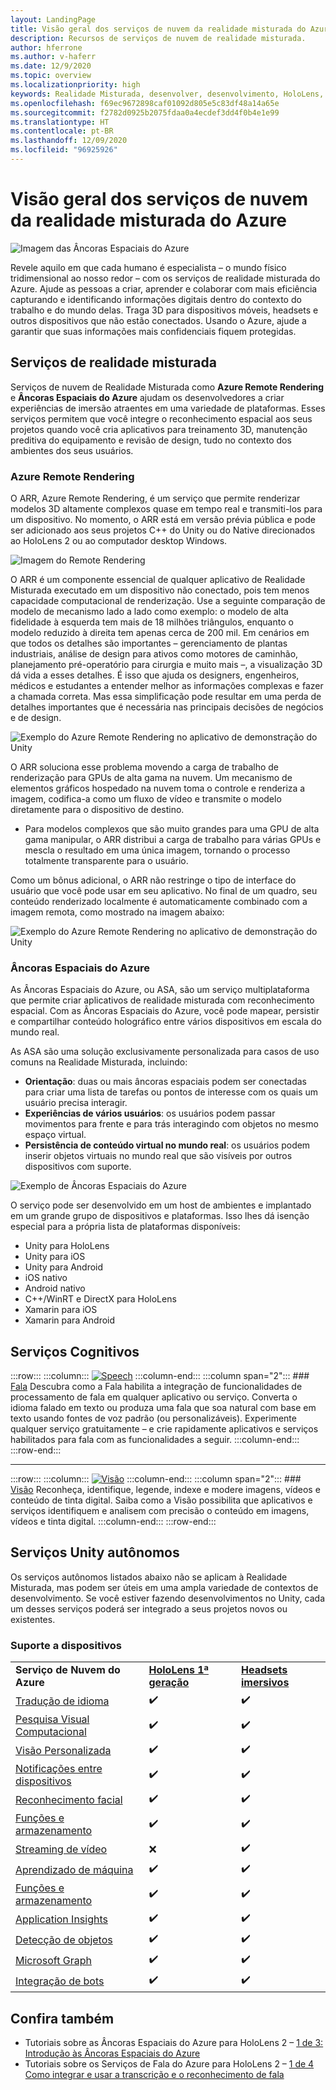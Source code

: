 ```yaml
---
layout: LandingPage
title: Visão geral dos serviços de nuvem da realidade misturada do Azure
description: Recursos de serviços de nuvem de realidade misturada.
author: hferrone
ms.author: v-haferr
ms.date: 12/9/2020
ms.topic: overview
ms.localizationpriority: high
keywords: Realidade Misturada, desenvolver, desenvolvimento, HoloLens, serviços de nuvem, Azure, remote rendering, âncoras espaciais, serviços cognitivos, cognição, unity, machine learning, tradução de fala, pesquisa visual computacional, Microsoft Graph
ms.openlocfilehash: f69ec9672898caf01092d805e5c83df48a14a65e
ms.sourcegitcommit: f2782d0925b2075fdaa0a4ecdef3dd4f0b4e1e99
ms.translationtype: HT
ms.contentlocale: pt-BR
ms.lasthandoff: 12/09/2020
ms.locfileid: "96925926"
---
```

# <a name="azure-mixed-reality-cloud-services-overview"></a>Visão geral dos serviços de nuvem da realidade misturada do Azure

![ Imagem das Âncoras Espaciais do Azure](../design/images/AzureSpatialAnchors.jpg)

Revele aquilo em que cada humano é especialista – o mundo físico tridimensional ao nosso redor – com os serviços de realidade misturada do Azure. Ajude as pessoas a criar, aprender e colaborar com mais eficiência capturando e identificando informações digitais dentro do contexto do trabalho e do mundo delas. Traga 3D para dispositivos móveis, headsets e outros dispositivos que não estão conectados. Usando o Azure, ajude a garantir que suas informações mais confidenciais fiquem protegidas.

## <a name="mixed-reality-services"></a>Serviços de realidade misturada

Serviços de nuvem de Realidade Misturada como **Azure Remote Rendering** e **Âncoras Espaciais do Azure** ajudam os desenvolvedores a criar experiências de imersão atraentes em uma variedade de plataformas. Esses serviços permitem que você integre o reconhecimento espacial aos seus projetos quando você cria aplicativos para treinamento 3D, manutenção preditiva do equipamento e revisão de design, tudo no contexto dos ambientes dos seus usuários.

### <a name="azure-remote-rendering"></a>Azure Remote Rendering
O ARR, Azure Remote Rendering, é um serviço que permite renderizar modelos 3D altamente complexos quase em tempo real e transmiti-los para um dispositivo. No momento, o ARR está em versão prévia pública e pode ser adicionado aos seus projetos C++ do Unity ou do Native direcionados ao HoloLens 2 ou ao computador desktop Windows.

![ Imagem do Remote Rendering](../design/images/RemoteRendering.jpg)

O ARR é um componente essencial de qualquer aplicativo de Realidade Misturada executado em um dispositivo não conectado, pois tem menos capacidade computacional de renderização. Use a seguinte comparação de modelo de mecanismo lado a lado como exemplo: o modelo de alta fidelidade à esquerda tem mais de 18 milhões triângulos, enquanto o modelo reduzido à direita tem apenas cerca de 200 mil. Em cenários em que todos os detalhes são importantes – gerenciamento de plantas industriais, análise de design para ativos como motores de caminhão, planejamento pré-operatório para cirurgia e muito mais –, a visualização 3D dá vida a esses detalhes. É isso que ajuda os designers, engenheiros, médicos e estudantes a entender melhor as informações complexas e fazer a chamada correta. Mas essa simplificação pode resultar em uma perda de detalhes importantes que é necessária nas principais decisões de negócios e de design.

![Exemplo do Azure Remote Rendering no aplicativo de demonstração do Unity](images/arr-engine.png)

O ARR soluciona esse problema movendo a carga de trabalho de renderização para GPUs de alta gama na nuvem. Um mecanismo de elementos gráficos hospedado na nuvem toma o controle e renderiza a imagem, codifica-a como um fluxo de vídeo e transmite o modelo diretamente para o dispositivo de destino. 

* Para modelos complexos que são muito grandes para uma GPU de alta gama manipular, o ARR distribui a carga de trabalho para várias GPUs e mescla o resultado em uma única imagem, tornando o processo totalmente transparente para o usuário. 

Como um bônus adicional, o ARR não restringe o tipo de interface do usuário que você pode usar em seu aplicativo. No final de um quadro, seu conteúdo renderizado localmente é automaticamente combinado com a imagem remota, como mostrado na imagem abaixo:

![Exemplo do Azure Remote Rendering no aplicativo de demonstração do Unity](images/showcase-app.png)

### <a name="azure-spatial-anchors"></a>Âncoras Espaciais do Azure
As Âncoras Espaciais do Azure, ou ASA, são um serviço multiplataforma que permite criar aplicativos de realidade misturada com reconhecimento espacial. Com as Âncoras Espaciais do Azure, você pode mapear, persistir e compartilhar conteúdo holográfico entre vários dispositivos em escala do mundo real. 

As ASA são uma solução exclusivamente personalizada para casos de uso comuns na Realidade Misturada, incluindo:
* **Orientação**: duas ou mais âncoras espaciais podem ser conectadas para criar uma lista de tarefas ou pontos de interesse com os quais um usuário precisa interagir.
* **Experiências de vários usuários**: os usuários podem passar movimentos para frente e para trás interagindo com objetos no mesmo espaço virtual.
* **Persistência de conteúdo virtual no mundo real**: os usuários podem inserir objetos virtuais no mundo real que são visíveis por outros dispositivos com suporte.

![Exemplo de Âncoras Espaciais do Azure](images/persistence.gif)

O serviço pode ser desenvolvido em um host de ambientes e implantado em um grande grupo de dispositivos e plataformas. Isso lhes dá isenção especial para a própria lista de plataformas disponíveis:
* Unity para HoloLens
* Unity para iOS
* Unity para Android
* iOS nativo
* Android nativo
* C++/WinRT e DirectX para HoloLens
* Xamarin para iOS
* Xamarin para Android

## <a name="cognitive-services"></a>Serviços Cognitivos

:::row:::
    :::column:::
       [![Speech](../whats-new/images/speech.jpg)](https://docs.microsoft.com/azure/cognitive-services/speech-service/)
    :::column-end:::
    :::column span="2":::
        ### <a name="speech"></a>[Fala](https://docs.microsoft.com/azure/cognitive-services/speech-service/)
        Descubra como a Fala habilita a integração de funcionalidades de processamento de fala em qualquer aplicativo ou serviço. Converta o idioma falado em texto ou produza uma fala que soa natural com base em texto usando fontes de voz padrão (ou personalizáveis). Experimente qualquer serviço gratuitamente – e crie rapidamente aplicativos e serviços habilitados para fala com as funcionalidades a seguir.
    :::column-end:::
:::row-end:::

---

:::row:::
    :::column:::
       [![Visão](../whats-new/images/vision.jpg)](https://docs.microsoft.com/azure/cognitive-services/computer-vision/)
    :::column-end:::
    :::column span="2":::
        ### <a name="vision"></a>[Visão](https://docs.microsoft.com/azure/cognitive-services/computer-vision/)
        Reconheça, identifique, legende, indexe e modere imagens, vídeos e conteúdo de tinta digital. Saiba como a Visão possibilita que aplicativos e serviços identifiquem e analisem com precisão o conteúdo em imagens, vídeos e tinta digital.
    :::column-end:::
:::row-end:::


## <a name="standalone-unity-services"></a>Serviços Unity autônomos

Os serviços autônomos listados abaixo não se aplicam à Realidade Misturada, mas podem ser úteis em uma ampla variedade de contextos de desenvolvimento. Se você estiver fazendo desenvolvimentos no Unity, cada um desses serviços poderá ser integrado a seus projetos novos ou existentes.

### <a name="device-support"></a>Suporte a dispositivos
<table>
    <tr>
        <td><strong>Serviço de Nuvem do Azure</strong></td>
        <td><a href="../hololens-hardware-details.md"><strong>HoloLens 1ª geração</strong></a></td>
        <td><a href="../discover/immersive-headset-hardware-details.md"><strong>Headsets imersivos</strong></a></td>
    </tr>
     <tr>
        <td><a href="unity/tutorials/mr-azure-301.md">Tradução de idioma</a></td>
        <td>✔️</td>
        <td>✔️</td>
    </tr>
    <tr>
        <td><a href="unity/tutorials/mr-azure-302.md">Pesquisa Visual Computacional</a></td>
        <td>✔️</td>
        <td>✔️</td>
    </tr>
    <tr>
        <td><a href="unity/tutorials/mr-azure-302b.md">Visão Personalizada</a></td>
        <td>✔️</td>
        <td>✔️</td>
    </tr>
    <tr>
        <td><a href="unity/tutorials/mr-azure-303.md">Notificações entre dispositivos</a></td>
        <td>✔️</td>
        <td>✔️</td>
    </tr>
    <tr>
        <td><a href="unity/tutorials/mr-azure-304.md">Reconhecimento facial</a></td>
        <td>✔️</td>
        <td>✔️</td>
    </tr>
    <tr>
        <td><a href="unity/tutorials/mr-azure-305.md">Funções e armazenamento</a></td>
        <td>✔️</td>
        <td>✔️</td>
    </tr>
    <tr>
        <td><a href="unity/tutorials/mr-azure-306.md">Streaming de vídeo</a></td>
        <td>❌</td>
        <td>✔️</td>
    </tr>
    <tr>
        <td><a href="unity/tutorials/mr-azure-307.md">Aprendizado de máquina</a></td>
        <td>✔️</td>
        <td>✔️</td>
    </tr>
    <tr>
        <td><a href="unity/tutorials/mr-azure-308.md"mr-azure-308.md">Funções e armazenamento</a></td>
        <td>✔️</td>
        <td>✔️</td>
    </tr>
    <tr>
        <td><a href="unity/tutorials/mr-azure-309.md">Application Insights</a></td>
        <td>✔️</td>
        <td>✔️</td>
    </tr>
    <tr>
        <td><a href="unity/tutorials/mr-azure-310.md">Detecção de objetos</a></td>
        <td>✔️</td>
        <td>✔️</td>
    </tr>
    <tr>
        <td><a href="unity/tutorials/mr-azure-311.md">Microsoft Graph</a></td>
        <td>✔️</td>
        <td>✔️</td>
    </tr>
    <tr>
        <td><a href="unity/tutorials/mr-azure-312.md">Integração de bots</a></td>
        <td>✔️</td>
        <td>✔️</td>
    </tr>
</table>

## <a name="see-also"></a>Confira também

* Tutoriais sobre as Âncoras Espaciais do Azure para HoloLens 2 – [1 de 3: Introdução às Âncoras Espaciais do Azure](../mrlearning-asa-ch1.md)
* Tutoriais sobre os Serviços de Fala do Azure para HoloLens 2 – [1 de 4 Como integrar e usar a transcrição e o reconhecimento de fala](../develop/unity/tutorials/mrlearning-speechSDK-ch1.md)
